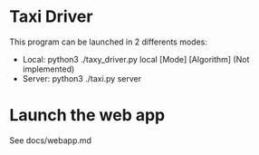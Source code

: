# Taxi Driver

This program can be launched in 2 differents modes:
  - Local: python3 ./taxy_driver.py local [Mode] [Algorithm] (Not implemented)
  - Server: python3 ./taxi.py server

# Launch the web app

See docs/webapp.md
